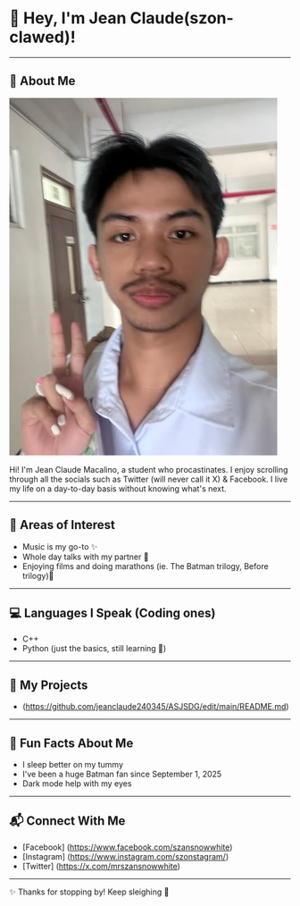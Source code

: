 # 💜 Hey, I'm Jean Claude(szon-clawed)!  

---

## 👤 About Me  
![My Photo](https://github.com/jeanclaude240345/7OOP-REPO/blob/dd9926b305d3afc0eda6ab61ff86afce1dd1d8f7/ako.jpg)

Hi! I'm Jean Claude Macalino, a student who procastinates. I enjoy scrolling through all the socials such as Twitter (will never call it X) & Facebook.
I live my life on a day-to-day basis without knowing what's next.

---

## 🔮 Areas of Interest  
- Music is my go-to ✨  
- Whole day talks with my partner 🌙
- Enjoying films and doing marathons (ie. The Batman trilogy, Before trilogy)🍿  

---

## 💻 Languages I Speak (Coding ones)  
- C++
- Python (just the basics, still learning 🐍)  

---

## 🔗 My Projects  
- (https://github.com/jeanclaude240345/ASJSDG/edit/main/README.md)
---

## 🎉 Fun Facts About Me  
- I sleep better on my tummy 
- I've been a huge Batman fan since September 1, 2025 
- Dark mode help with my eyes 

---

## 📬 Connect With Me  
- [Facebook] (https://www.facebook.com/szansnowwhite) 
- [Instagram] (https://www.instagram.com/szonstagram/) 
- [Twitter] (https://x.com/mrszansnowwhite)
  

---

✨ Thanks for stopping by! Keep sleighing 💜
